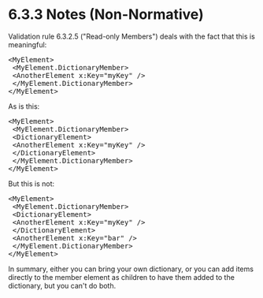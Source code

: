 <html dir="LTR" xmlns:mshelp="http://msdn.microsoft.com/mshelp" xmlns:ddue="http://ddue.schemas.microsoft.com/authoring/2003/5" xmlns:xlink="http://www.w3.org/1999/xlink" xmlns:tool="http://www.microsoft.com/tooltip"><body><input type="hidden" id="userDataCache" class="userDataStyle"><input type="hidden" id="hiddenScrollOffset"><img id="dropDownImage" style="display:none; height:0; width:0;" src="../local/drpdown.gif"><img id="dropDownHoverImage" style="display:none; height:0; width:0;" src="../local/drpdown_orange.gif"><img id="collapseImage" style="display:none; height:0; width:0;" src="../local/collapse.gif"><img id="expandImage" style="display:none; height:0; width:0;" src="../local/exp.gif"><img id="collapseAllImage" style="display:none; height:0; width:0;" src="../local/collall.gif"><img id="expandAllImage" style="display:none; height:0; width:0;" src="../local/expall.gif"><img id="copyImage" style="display:none; height:0; width:0;" src="../local/copycode.gif"><img id="copyHoverImage" style="display:none; height:0; width:0;" src="../local/copycodeHighlight.gif"><div id="header"><h1 class="heading">6.3.3 Notes (Non-Normative)</h1></div><div id="mainSection"><div id="mainBody"><div id="allHistory" class="saveHistory" onsave="saveAll()" onload="loadAll()"></div>




<p xmlns:wsd="http://wsdev.schemas.microsoft.com/authoring/2008/2" xmlns:msxsl="urn:schemas-microsoft-com:xslt" xmlns:script="urn:script" xmlns:build="urn:build">
<div id="sectionSection0" class="section" name="collapseableSection"><content xmlns="http://ddue.schemas.microsoft.com/authoring/2003/5" xmlns:wsd="http://wsdev.schemas.microsoft.com/authoring/2008/2" xmlns:msxsl="urn:schemas-microsoft-com:xslt" xmlns:script="urn:script" xmlns:build="urn:build">
				</content></div><div id="sectionSection1" class="section" name="collapseableSection"><content xmlns="http://ddue.schemas.microsoft.com/authoring/2003/5" xmlns:wsd="http://wsdev.schemas.microsoft.com/authoring/2008/2" xmlns:msxsl="urn:schemas-microsoft-com:xslt" xmlns:script="urn:script" xmlns:build="urn:build">
					<p xmlns="">Validation rule <mshelp:link keywords="1d7050a4-58b7-4b4c-ad93-813a479b6816" tabindex="0">6.3.2.5</mshelp:link> (<mshelp:link keywords="1d7050a4-58b7-4b4c-ad93-813a479b6816" tabindex="0">"Read-only Members"</mshelp:link>) deals with the fact that this is meaningful:</p>
					<div id="code" xmlns=""><pre>&lt;MyElement&gt;
 &lt;MyElement.DictionaryMember&gt;
 &lt;AnotherElement x:Key="myKey" /&gt;
 &lt;/MyElement.DictionaryMember&gt;
&lt;/MyElement&gt;</pre></div>
					<p xmlns="">As is this:</p>
					<div id="code" xmlns=""><pre>&lt;MyElement&gt;
 &lt;MyElement.DictionaryMember&gt;
 &lt;DictionaryElement&gt;
 &lt;AnotherElement x:Key="myKey" /&gt;
 &lt;/DictionaryElement&gt;
 &lt;/MyElement.DictionaryMember&gt;
&lt;/MyElement&gt;</pre></div>
					<p xmlns="">But this is not:</p>
					<div id="code" xmlns=""><pre>&lt;MyElement&gt;
 &lt;MyElement.DictionaryMember&gt;
 &lt;DictionaryElement&gt;
 &lt;AnotherElement x:Key="myKey" /&gt;
 &lt;/DictionaryElement&gt;
 &lt;AnotherElement x:Key="bar" /&gt;
 &lt;/MyElement.DictionaryMember&gt;
&lt;/MyElement&gt;</pre></div>
					<p xmlns="">In summary, either you can bring your own dictionary, or you can add items directly to the member element as children to have them added to the dictionary, but you can't do both.</p>
				</content></div><!--[if gte IE 5]>
			<tool:tip element="languageFilterToolTip" avoidmouse="false"/>
		<![endif]--></div><a name="feedback"></a><span></span></div></body></html>